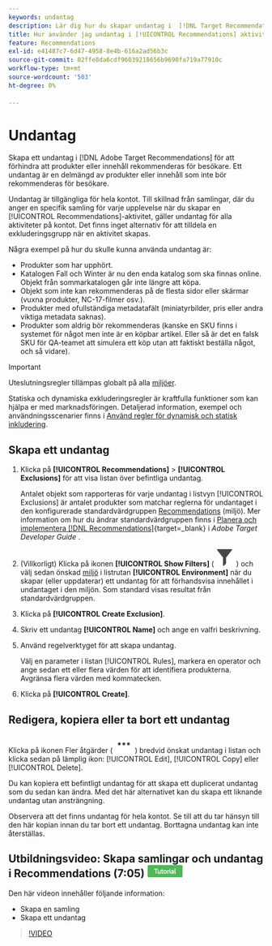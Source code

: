 ```yaml
---
keywords: undantag
description: Lär dig hur du skapar undantag i  [!DNL Target Recommendations] för att förhindra att produkter eller innehåll rekommenderas för besökare.
title: Hur använder jag undantag i [!UICONTROL Recommendations] aktiviteter?
feature: Recommendations
exl-id: e41487c7-6d47-4958-8e4b-616a2ad56b3c
source-git-commit: 02ffe8da6cdf96039218656b9690fa719a77910c
workflow-type: tm+mt
source-wordcount: '503'
ht-degree: 0%

---
```


# Undantag

Skapa ett undantag i [!DNL Adobe Target Recommendations] för att förhindra att produkter eller innehåll rekommenderas för besökare. Ett undantag är en delmängd av produkter eller innehåll som inte bör rekommenderas för besökare.

Undantag är tillgängliga för hela kontot. Till skillnad från samlingar, där du anger en specifik samling för varje upplevelse när du skapar en [!UICONTROL Recommendations]-aktivitet, gäller undantag för alla aktiviteter på kontot. Det finns inget alternativ för att tilldela en exkluderingsgrupp när en aktivitet skapas.

Några exempel på hur du skulle kunna använda undantag är:

* Produkter som har upphört.
* Katalogen Fall och Winter är nu den enda katalog som ska finnas online. Objekt från sommarkatalogen går inte längre att köpa.
* Objekt som inte kan rekommenderas på de flesta sidor eller skärmar (vuxna produkter, NC-17-filmer osv.).
* Produkter med ofullständiga metadatafält (miniatyrbilder, pris eller andra viktiga metadata saknas).
* Produkter som aldrig bör rekommenderas (kanske en SKU finns i systemet för något men inte är en köpbar artikel. Eller så är det en falsk SKU för QA-teamet att simulera ett köp utan att faktiskt beställa något, och så vidare).

>[!IMPORTANT]
>
>Uteslutningsregler tillämpas globalt på alla [miljöer](/help/main/administrating-target/environments.md).
>
>Statiska och dynamiska exkluderingsregler är kraftfulla funktioner som kan hjälpa er med marknadsföringen. Detaljerad information, exempel och användningsscenarier finns i [Använd regler för dynamisk och statisk inkludering](/help/main/c-recommendations/c-algorithms/use-dynamic-and-static-inclusion-rules.md#concept_4CB5C0FA705D4E449BD0B37B3D987F9F).

## Skapa ett undantag

1. Klicka på **[!UICONTROL Recommendations]** > **[!UICONTROL Exclusions]** för att visa listan över befintliga undantag.

   Antalet objekt som rapporteras för varje undantag i listvyn [!UICONTROL Exclusions] är antalet produkter som matchar reglerna för undantaget i den konfigurerade standardvärdgruppen [Recommendations](/help/main/administrating-target/hosts.md) (miljö). Mer information om hur du ändrar standardvärdgruppen finns i [Planera och implementera [!DNL Recommendations]](https://experienceleague.adobe.com/en/docs/target-dev/developer/recommendations){target=_blank} i *Adobe Target Developer Guide* .

1. (Villkorligt) Klicka på ikonen **[!UICONTROL Show Filters]** ( ![Visa filterikon](/help/main/assets/icons/Filter.svg) ) och välj sedan önskad [miljö](/help/main/administrating-target/environments.md) i listrutan **[!UICONTROL Environment]** när du skapar (eller uppdaterar) ett undantag för att förhandsvisa innehållet i undantaget i den miljön. Som standard visas resultat från standardvärdgruppen.

1. Klicka på **[!UICONTROL Create Exclusion]**.

1. Skriv ett undantag **[!UICONTROL Name]** och ange en valfri beskrivning.

1. Använd regelverktyget för att skapa undantag.

   Välj en parameter i listan [!UICONTROL Rules], markera en operator och ange sedan ett eller flera värden för att identifiera produkterna. Avgränsa flera värden med kommatecken.

1. Klicka på **[!UICONTROL Create]**.

<!-- ## Create an exclusion using Advanced Search

You can also create exclusions using [!UICONTROL Advanced Search] on the [Catalog Search](/help/main/c-recommendations/c-products/catalog-search.md#save-as) page ( [!UICONTROL Recommendations] > [!UICONTROL Catalog Search] > [!UICONTROL Advanced Search]). 

![Save as dialog](/help/main/c-recommendations/c-products/assets/save-as.png)

After creating a search using "id > contains," for example, you can then click [!UICONTROL Save As] > [!UICONTROL Exclusion].

>[!IMPORTANT]
>
>The [!UICONTROL Advanced Search] functionality is case-insensitive; however, products returned at the time of delivery are based on case-sensitive search. This mismatch might lead to confusion. Ensure that you consider case-sensitivity when you create exclusions based on results using the Advanced Search functionality. For example, if you perform a search for "Holiday," that initial search lists results containing "Holiday" and "holiday." If you then create an exclusion with the intent to exclude products containing "holiday," only products containing "holiday" are excluded. Products containing "Holiday" are not excluded. -->

## Redigera, kopiera eller ta bort ett undantag

Klicka på ikonen Fler åtgärder ( ![Fler åtgärder ](/help/main/assets/icons/MoreSmallList.svg) ) bredvid önskat undantag i listan och klicka sedan på lämplig ikon: [!UICONTROL Edit], [!UICONTROL Copy] eller [!UICONTROL Delete].

Du kan kopiera ett befintligt undantag för att skapa ett duplicerat undantag som du sedan kan ändra. Med det här alternativet kan du skapa ett liknande undantag utan ansträngning.

Observera att det finns undantag för hela kontot. Se till att du tar hänsyn till den här kopian innan du tar bort ett undantag. Borttagna undantag kan inte återställas.

## Utbildningsvideo: Skapa samlingar och undantag i Recommendations (7:05) ![Självstudiekurs](/help/main/assets/tutorial.png)

Den här videon innehåller följande information:

* Skapa en samling
* Skapa ett undantag

>[!VIDEO](https://video.tv.adobe.com/v/27689)
